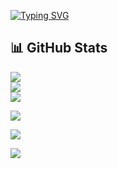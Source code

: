 [![Typing SVG](https://readme-typing-svg.demolab.com?font=Fira+Code&size=26&duration=3000&pause=1000&color=5C4033&vCenter=true&multiline=true&width=700&height=100&lines=Hey%2C+I'm+Nidhi+%F0%9F%91%8B;Exploring+the+World+of+Data+Science+%F0%9F%94%8E;AI+Makes+Me+Think%2C+Music+Makes+Me+Feel+%F0%9F%8E%B6;Building+Smart+Projects+%F0%9F%A4%96;Always+Learning%2C+Always+Creating+%E2%9C%A8)](https://git.io/typing-svg)


## 📊 GitHub Stats

![](https://github-readme-stats.vercel.app/api?username=niravariya07&theme=gotham&hide_border=true&include_all_commits=true&count_private=true)<br/>
![](https://github-readme-streak-stats.herokuapp.com/?user=niravariya07&theme=gotham&hide_border=true)<br/>
![](https://github-readme-stats.vercel.app/api/top-langs/?username=niravariya07&theme=gotham&hide_border=true&include_all_commits=true&count_private=true&layout=compact)

[![](https://visitcount.itsvg.in/api?id=niravariya07&icon=2&color=3)](https://visitcount.itsvg.in)

![](https://github-readme-activity-graph.vercel.app/graph?username=niravariya07&theme=react-dark&bg_color=0d1117&color=58a6ff&line=58a6ff&point=ffffff&area=true&hide_border=true) 

![](https://github-profile-trophy.vercel.app/?username=niravariya07&theme=matrix&no-frame=false&no-bg=false&margin-w=4) 